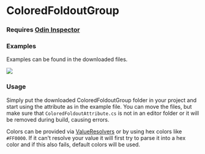 # ColoredFoldoutGroup

### Requires [Odin Inspector](https://odininspector.com/)

### Examples
Examples can be found in the downloaded files.

![](example.gif)

### Usage
Simply put the downloaded ColoredFoldoutGroup folder in your project
and start using the attribute as in the example file.
You can move the files, but make sure that `ColoredFoldoutAttribute.cs`
is not in an editor folder or it will be removed during build, causing errors.

Colors can be provided via [ValueResolvers](https://odininspector.com/documentation/sirenix.odininspector.editor.valueresolvers.valueresolver-1) or by using hex colors like `#FF0000`.
If it can't resolve your value it will first try to parse it into a hex color and
if this also fails, default colors will be used.

